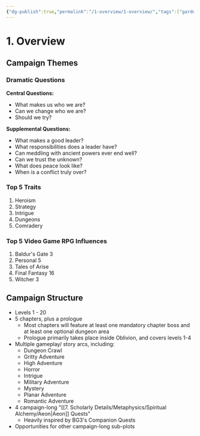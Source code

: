 ```yaml
---
{"dg-publish":true,"permalink":"/1-overview/1-overview/","tags":["gardenEntry"]}
---
```


# 1. Overview

## Campaign Themes

### Dramatic Questions 

**Central Questions:** 
- What makes us who we are? 
- Can we change who we are? 
- Should we try?

**Supplemental Questions:**
- What makes a good leader? 
- What responsibilities does a leader have?
- Can meddling with ancient powers ever end well?
- Can we trust the unknown?
- What does peace look like? 
- When is a conflict truly over?

### Top 5 Traits 

1. Heroism
2. Strategy
3. Intrigue
4. Dungeons
5. Comradery 

### Top 5 Video Game RPG Influences 

1. Baldur's Gate 3
2. Personal 5
3. Tales of Arise 
4. Final Fantasy 16
5. Witcher 3

## Campaign Structure 

- Levels 1 - 20
- 5 chapters, plus a prologue
	- Most chapters will feature at least one mandatory chapter boss and at least one optional dungeon area 
	- Prologue primarily takes place inside Oblivion, and covers levels 1-4
- Multiple gameplay/ story arcs, including:
	- Dungeon Crawl 
	- Gritty Adventure
	- High Adventure 
	- Horror 
	- Intrigue 
	- Military Adventure 
	- Mystery 
	- Planar Adventure 
	- Romantic Adventure 
- 4 campaign-long  "[[7. Scholarly Details/Metaphysics/Spiritual Alchemy/Aeon\|Aeon]] Quests"
	- Heavily inspired by BG3's Companion Quests
- Opportunities for other campaign-long sub-plots  